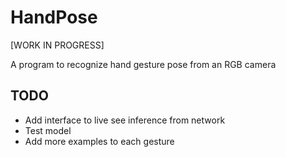 # HandPose

[WORK IN PROGRESS]

A program to recognize hand gesture pose from an RGB camera

## TODO
- Add interface to live see inference from network
- Test model
- Add more examples to each gesture